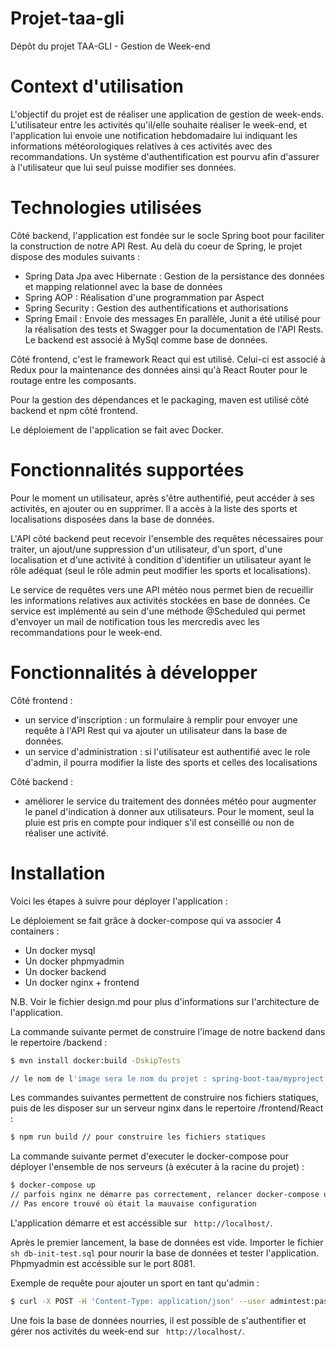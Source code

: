 # Projet-taa-gli
Dépôt du projet TAA-GLI - Gestion de Week-end

# Context d'utilisation

L'objectif du projet est de réaliser une application de gestion de week-ends. L'utilisateur entre les activités qu'il/elle souhaite réaliser le week-end, et l'application lui envoie une notification hebdomadaire lui indiquant les informations météorologiques relatives à ces activités avec des recommandations.
Un système d'authentification est pourvu afin d'assurer à l'utilisateur que lui seul puisse modifier ses données. 

# Technologies utilisées

Côté backend, l'application est fondée sur le socle Spring boot pour faciliter la construction de notre API Rest. Au delà du coeur de Spring, le projet dispose des modules suivants : 
 - Spring Data Jpa avec Hibernate : Gestion de la persistance des données et mapping relationnel avec la base de données
 - Spring AOP : Réalisation d'une programmation par Aspect
 - Spring Security : Gestion des authentifications et authorisations
 - Spring Email : Envoie des messages
En parallèle, Junit a été utilisé pour la réalisation des tests et Swagger pour la documentation de l'API Rests. Le backend est associé à MySql comme base de données. 

Côté frontend, c'est le framework React qui est utilisé. Celui-ci est associé à Redux pour la maintenance des données ainsi qu'à React Router pour le routage entre les composants. 

Pour la gestion des dépendances et le packaging, maven est utilisé côté backend et npm côté frontend.

Le déploiement de l'application se fait avec Docker.

# Fonctionnalités supportées

Pour le moment un utilisateur, après s'être authentifié, peut accéder à ses activités, en ajouter ou en supprimer. Il a accès à la liste des sports et localisations disposées dans la base de données. 

L'API côté backend peut recevoir l'ensemble des requêtes nécessaires pour traiter, un ajout/une suppression d'un utilisateur, d'un sport, d'une localisation et d'une activité à condition d'identifier un utilisateur ayant le rôle adéquat (seul le rôle admin peut modifier les sports et localisations).

Le service de requêtes vers une API météo nous permet bien de recueillir les informations relatives aux activités stockées en base de données. Ce service est implémenté au sein d'une méthode @Scheduled qui permet d'envoyer un mail de notification tous les mercredis avec les recommandations pour le week-end.

# Fonctionnalités à développer
Côté frontend :
 - un service d'inscription : un formulaire à remplir pour envoyer une requête à l'API Rest qui va ajouter un utilisateur dans la base de données.
 - un service d'administration : si l'utilisateur est authentifié avec le role d'admin, il pourra modifier la liste des sports et celles des localisations

Côté backend :
 - améliorer le service du traitement des données météo pour augmenter le panel d'indication à donner aux utilisateurs. Pour le moment, seul la pluie est pris en compte pour indiquer s'il est conseillé ou non de réaliser une activité.

# Installation

Voici les étapes à suivre pour déployer l'application : 

Le déploiement se fait grâce à docker-compose qui va associer 4 containers :
 - Un docker mysql
 - Un docker phpmyadmin
 - Un docker backend
 - Un docker nginx + frontend

N.B. Voir le fichier design.md pour plus d'informations sur l'architecture de l'application.

La commande suivante permet de construire l'image de notre backend dans le repertoire /backend :

```sh
$ mvn install docker:build -DskipTests

// le nom de l'image sera le nom du projet : spring-boot-taa/myproject
```

Les commandes suivantes permettent de construire nos fichiers statiques, puis de les disposer sur un serveur nginx dans le repertoire /frontend/React :
```sh
$ npm run build // pour construire les fichiers statiques 
```

La commande suivante permet d'executer le docker-compose pour déployer l'ensemble de nos serveurs (à exécuter à la racine du projet) :

```sh
$ docker-compose up
// parfois nginx ne démarre pas correctement, relancer docker-compose up 
// Pas encore trouvé où était la mauvaise configuration
```

L'application démarre et est accéssible sur ``` http://localhost/```.

Après le premier lancement, la base de données est vide. Importer le fichier ```sh db-init-test.sql``` pour nourir la base de données et tester l'application. Phpmyadmin est accéssible sur le port 8081. 


Exemple de requête pour ajouter un sport en tant qu'admin :

```sh
$ curl -X POST -H 'Content-Type: application/json' --user admintest:password -i http://localhost:8080/api/admin/addSport --data '{"name":"Belote","environment":"INSIDE"}'
```

Une fois la base de données nourries, il est possible de s'authentifier et gérer nos activités du week-end sur ``` http://localhost/```.





